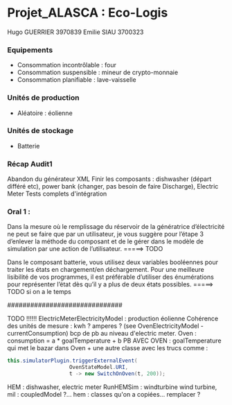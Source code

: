 # Projet_ALASCA : Eco-Logis

Hugo GUERRIER 3970839
Emilie SIAU 3700323

### Equipements
- Consommation incontrôlable : four
- Consommation suspensible : mineur de crypto-monnaie
- Consommation planifiable : lave-vaisselle

### Unités de production
- Aléatoire : éolienne

### Unités de stockage
- Batterie


### Récap Audit1

Abandon du générateur XML
Finir les composants : dishwasher (départ différé etc), power bank (changer, pas besoin de faire Discharge), Electric Meter
Tests complets d'intégration

### Oral 1 :

Dans la mesure où le remplissage du réservoir de la génératrice d’électricité ne peut se faire que par un utilisateur,
je vous suggère pour l’étape 3 d’enlever la méthode du composant et de le gérer dans le modèle de simulation
par une action de l’utilisateur. 
=====> TODO

Dans le composant batterie, vous utilisez deux variables booléennes pour traiter les états en chargement/en
déchargement. Pour une meilleure lisibilité de vos programmes, il est préférable d’utiliser des énumérations pour
représenter l’état dès qu’il y a plus de deux états possibles.
=====> TODO si on a le temps

##############################

TODO !!!!!! ElectricMeterElectricityModel : production éolienne
Cohérence des unités de mesure : kwh  ? amperes ? (see OvenElectricityModel - currentConsumption)
bcp de pb au niveau d'electric meter.
Oven : consumption = a * goalTemperature + b
PB AVEC OVEN : goalTemperature qui met le bazar dans Oven + une autre classe avec les trucs comme :
```java
this.simulatorPlugin.triggerExternalEvent(
                    OvenStateModel.URI,
                    t -> new SwitchOnOven(t, 200));
```
HEM : dishwasher, electric meter
RunHEMSim : windturbine
wind turbine, mil : coupledModel ?...
hem : classes qu'on a copiées... remplacer ?